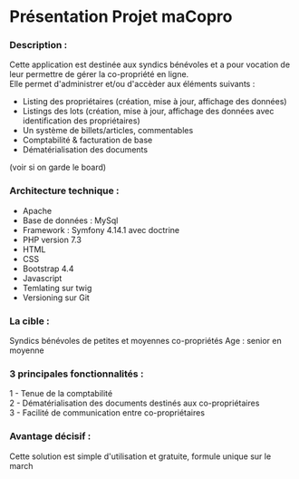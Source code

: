# Présentation Projet maCopro


### Description :
Cette application est destinée aux syndics bénévoles et a pour vocation de leur permettre de gérer la co-propriété en ligne.   
Elle permet d'administrer et/ou d'accèder aux éléments suivants :
- Listing des propriétaires (création, mise à jour, affichage des données)
- Listings des lots (création, mise à jour, affichage des données avec identification des propriétaires)
- Un système de billets/articles, commentables
- Comptabilité & facturation de base
- Dématérialisation des documents       

     
(voir si on garde le board)

### Architecture technique :
* Apache 
* Base de données : MySql
* Framework : Symfony 4.14.1 avec doctrine
* PHP version 7.3
* HTML  
* CSS  
* Bootstrap 4.4  
* Javascript   
* Temlating sur twig  
* Versioning sur Git
  
### La cible : 
Syndics bénévoles de petites et moyennes co-propriétés
Age : senior en moyenne

  
### 3 principales fonctionnalités :
1 - Tenue de la comptabilité  
2 - Dématérialisation des documents destinés aux co-propriétaires  
3 - Facilité de communication entre co-propriétaires
  

### Avantage décisif :
Cette solution est simple d'utilisation et gratuite, formule unique sur le march
